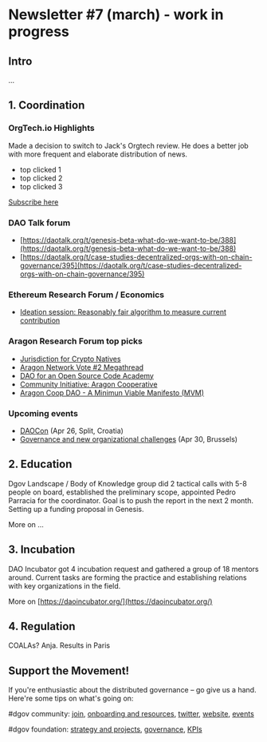 # Newsletter \#7 \(march\) - work in progress

## Intro

...

## 1. Coordination

### OrgTech.io Highlights

Made a decision to switch to Jack's Orgtech review. He does a better job with more frequent and elaborate distribution of news.

* top clicked 1
* top clicked 2
* top clicked 3

[Subscribe here](https://orgtech.substack.com/)

### DAO Talk forum

* [https://daotalk.org/t/genesis-beta-what-do-we-want-to-be/388](https://daotalk.org/t/genesis-beta-what-do-we-want-to-be/388)
* [https://daotalk.org/t/case-studies-decentralized-orgs-with-on-chain-governance/395](https://daotalk.org/t/case-studies-decentralized-orgs-with-on-chain-governance/395)

### Ethereum Research Forum / Economics​

* [Ideation session: Reasonably fair algorithm to measure current contribution](https://ethresear.ch/t/ideation-session-reasonably-fair-algorithm-to-measure-current-contribution/5194)

### ​Aragon Research Forum​ top picks

* [Jurisdiction for Crypto Natives](https://forum.aragon.org/t/jurisdiction-for-crypto-natives/568)
* [Aragon Network Vote \#2 Megathread](https://forum.aragon.org/t/aragon-network-vote-2-megathread/661)
* [DAO for an Open Source Code Academy](https://forum.aragon.org/t/dao-for-an-open-source-code-academy/664)
* [Community Initiative: Aragon Cooperative](https://forum.aragon.org/t/community-initiative-aragon-cooperative/356)
* [Aragon Coop DAO - A Minimun Viable Manifesto \(MVM\)](https://forum.aragon.org/t/aragon-coop-dao-a-minimun-viable-manifesto-mvm/690)

### Upcoming events

* [DAOCon](https://daocon.io/) \(Apr 26, Split, Croatia\)
* [Governance and new organizational challenges](https://www.eublockchainforum.eu/events/governance-and-new-organizational-challenges) \(Apr 30, Brussels\)

## 2. Education

Dgov Landscape / Body of Knowledge group did 2 tactical calls with 5-8 people on board, established the preliminary scope, appointed Pedro Parracia for the coordinator. Goal is to push the report in the next 2 month. Setting up a funding proposal in Genesis.

More on ...

## 3. Incubation

DAO Incubator got 4 incubation request and gathered a group of 18 mentors around. Current tasks are forming the practice and establishing relations with key organizations in the field. 

More on [https://daoincubator.org/](https://daoincubator.org/)

## 4. Regulation

COALAs? Anja. Results in Paris

## Support the Movement!  <a id="DgovCompilation#3October2018-Events"></a>

If you're enthusiastic about the distributed governance – go give us a hand. Here're some tips on what's going on:

\#dgov community: [join](https://dgov.foundation/#join), [onboarding and resources](../), [twitter](https://twitter.com/dgovearth), [website](http://dgov.foundation), [events](../dgov-industry-landscape/)

\#dgov foundation: [strategy and projects](../dgov-network-strategy/), [governance](../foundation/roles/), [KPIs](https://docs.google.com/spreadsheets/d/1B0XGN2uMeStBHcOcr0VySbSzYz_V67zmKCjJ-NBwvNU/edit#gid=590065571)

